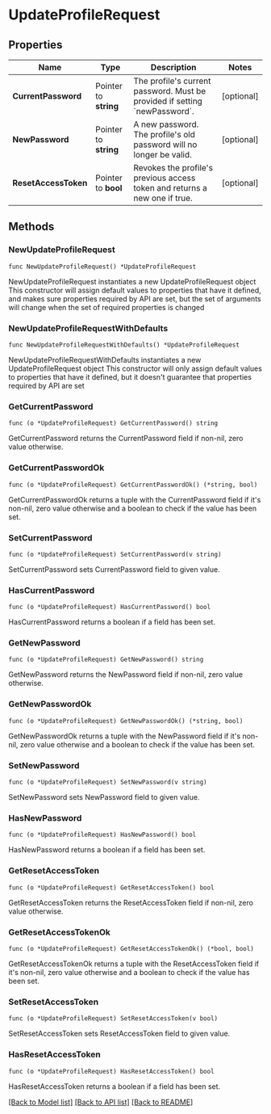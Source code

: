 # UpdateProfileRequest

## Properties

Name | Type | Description | Notes
------------ | ------------- | ------------- | -------------
**CurrentPassword** | Pointer to **string** | The profile&#39;s current password. Must be provided if setting &#x60;newPassword&#x60;. | [optional] 
**NewPassword** | Pointer to **string** | A new password. The profile&#39;s old password will no longer be valid. | [optional] 
**ResetAccessToken** | Pointer to **bool** | Revokes the profile&#39;s previous access token and returns a new one if true. | [optional] 

## Methods

### NewUpdateProfileRequest

`func NewUpdateProfileRequest() *UpdateProfileRequest`

NewUpdateProfileRequest instantiates a new UpdateProfileRequest object
This constructor will assign default values to properties that have it defined,
and makes sure properties required by API are set, but the set of arguments
will change when the set of required properties is changed

### NewUpdateProfileRequestWithDefaults

`func NewUpdateProfileRequestWithDefaults() *UpdateProfileRequest`

NewUpdateProfileRequestWithDefaults instantiates a new UpdateProfileRequest object
This constructor will only assign default values to properties that have it defined,
but it doesn't guarantee that properties required by API are set

### GetCurrentPassword

`func (o *UpdateProfileRequest) GetCurrentPassword() string`

GetCurrentPassword returns the CurrentPassword field if non-nil, zero value otherwise.

### GetCurrentPasswordOk

`func (o *UpdateProfileRequest) GetCurrentPasswordOk() (*string, bool)`

GetCurrentPasswordOk returns a tuple with the CurrentPassword field if it's non-nil, zero value otherwise
and a boolean to check if the value has been set.

### SetCurrentPassword

`func (o *UpdateProfileRequest) SetCurrentPassword(v string)`

SetCurrentPassword sets CurrentPassword field to given value.

### HasCurrentPassword

`func (o *UpdateProfileRequest) HasCurrentPassword() bool`

HasCurrentPassword returns a boolean if a field has been set.

### GetNewPassword

`func (o *UpdateProfileRequest) GetNewPassword() string`

GetNewPassword returns the NewPassword field if non-nil, zero value otherwise.

### GetNewPasswordOk

`func (o *UpdateProfileRequest) GetNewPasswordOk() (*string, bool)`

GetNewPasswordOk returns a tuple with the NewPassword field if it's non-nil, zero value otherwise
and a boolean to check if the value has been set.

### SetNewPassword

`func (o *UpdateProfileRequest) SetNewPassword(v string)`

SetNewPassword sets NewPassword field to given value.

### HasNewPassword

`func (o *UpdateProfileRequest) HasNewPassword() bool`

HasNewPassword returns a boolean if a field has been set.

### GetResetAccessToken

`func (o *UpdateProfileRequest) GetResetAccessToken() bool`

GetResetAccessToken returns the ResetAccessToken field if non-nil, zero value otherwise.

### GetResetAccessTokenOk

`func (o *UpdateProfileRequest) GetResetAccessTokenOk() (*bool, bool)`

GetResetAccessTokenOk returns a tuple with the ResetAccessToken field if it's non-nil, zero value otherwise
and a boolean to check if the value has been set.

### SetResetAccessToken

`func (o *UpdateProfileRequest) SetResetAccessToken(v bool)`

SetResetAccessToken sets ResetAccessToken field to given value.

### HasResetAccessToken

`func (o *UpdateProfileRequest) HasResetAccessToken() bool`

HasResetAccessToken returns a boolean if a field has been set.


[[Back to Model list]](../README.md#documentation-for-models) [[Back to API list]](../README.md#documentation-for-api-endpoints) [[Back to README]](../README.md)



